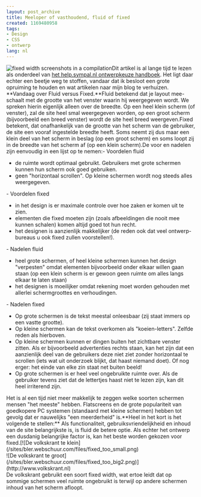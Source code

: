 ```yaml
---
layout: post_archive
title: Meeloper of vasthoudend, fluid of fixed
created: 1169480958
tags:
- Design
- CSS
- ontwerp
lang: nl
---
```

![fixed width screenshots in a compilation](/sites/bler.webschuur.com/files/fluid_vs_fixed_compilation.jpg)Dit artikel is al lange tijd te lezen als onderdeel van [het help.sympal.nl ontwerpkeuze handboek](http://help.sympal.nl/meeloper_of_vasthoudend_fluid_of_fixed). Het ligt daar echter een beetje weg te stoffen, vandaar dat ik besloot een grote opruiming te houden en wat artikelen naar mijn blog te verhuizen. **Vandaag over Fluid versus Fixed.**Fluid betekend dat je layout mee-schaalt met de grootte van het venster waarin hij weergegeven wordt. We spreken hierin eigenlijk alleen over de breedte. Op een heel klein scherm (of venster), zal de site heel smal weergegeven worden, op een groot scherm (bijvoorbeeld een breed venster) wordt de site heel breed weergeven.Fixed betekent, dat onafhankelijk van de grootte van het scherm van de gebruiker, de site een vooraf ingestelde breedte heeft. Soms neemt zij dus maar een klein deel van het scherm in beslag (op een groot scherm) en soms loopt zij in de breedte van het scherm af (op een klein scherm).De voor en nadelen zijn eenvoudig in een lijst op te nemen:<!--break-->- Voordelen fluid
<ul><li>de ruimte wordt optimaal gebruikt. Gebruikers met grote schermen kunnen hun scherm ook goed gebruiken.</li><li>geen "horizontaal scrollen". Op kleine schermen wordt nog steeds alles weergegeven.</li></ul>- Voordelen fixed
<ul><li>in het design is er maximale controle over hoe zaken er komen uit te zien.</li><li>elementen die fixed moeten zijn (zoals afbeeldingen die nooit mee kunnen schalen) komen altijd goed tot hun recht.</li><li>het designen is aanzienlijk makkelijker (de reden ook dat veel ontwerp-bureaus u ook fixed zullen voorstellen!).</li></ul>- Nadelen fluid
<ul><li>heel grote schermen, of heel kleine schermen kunnen het design "verpesten" omdat elementen bijvoorbeeld onder elkaar willen gaan staan (op een klein scherm is er gewoon geen ruimte om alles langs elkaar te laten staan)</li><li>het designen is moeilijker omdat rekening moet worden gehouden met allerlei schermgroottes en verhoudingen.</li></ul>- Nadelen fixed
<ul><li>Op grote schermen is de tekst meestal onleesbaar (zij staat immers op een vastte grootte).</li><li>Op kleine schermen kan de tekst overkomen als "koeien-letters". Zelfde reden als hierboven.</li><li>Op kleine schermen kunnen er dingen buiten het zichtbare venster zitten. Als er bijvoorbeeld advertenties rechts staan, kan het zijn dat een aanzienlijk deel van de gebruikers deze niet ziet zonder horizontaal te scrollen (iets wat uit onderzoek blijkt, dat haast niemand doet). Of nog erger: het einde van elke zin staat net buiten beeld!</li><li>Op grote schermen is er heel veel ongebruikte ruimte over. Als de gebruiker tevens ziet dat de lettertjes haast niet te lezen zijn, kan dit heel irriterend zijn.</li></ul>Het is al een tijd niet meer makkelijk te zeggen welke soorten schermen mensen "het meeste" hebben. Flatscreens en de grote populariteit van goedkopere PC systemen (standaard met kleine schermen) hebben tot gevolg dat er nauwelijks "een meerderheid" is.**Heel in het kort is het volgende te stellen:** Als functionaliteit, gebruiksvriendelijkheid en inhoud van de site belangrijkste is, is fluid de betere optie. Als echter het ontwerp een dusdanig belangrijke factor is, kan het beste worden gekozen voor fixed.[![De volkskrant te klein](/sites/bler.webschuur.com/files/fixed_too_small.png)<br />![De volkskrant te groot](/sites/bler.webschuur.com/files/fixed_too_big2.png)](http://www.volkskrant.nl)<br />De volkskrant gebruikt een soort fixed width, wat ertoe leidt dat op sommige schermen veel ruimte ongebruikt is terwijl op andere schermen inhoud van het scherm afloopt.
